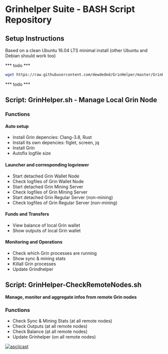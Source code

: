 # Grinhelper Suite - BASH Script Repository

## Setup Instructions
Based on a clean Ubuntu 16.04 LTS minimal install (other Ubuntu and Debian should work too)

*** todo ***
```bash
wget https://raw.githubusercontent.com/dewdeded/GrinHelper/master/GrinHelper.sh -O /bin/grinhelper; chmod +x /bin/grinhelper
```
*** todo ***

## Script: GrinHelper.sh - Manage Local Grin Node

### Functions

#### Auto setup

- Install Grin depencies: Clang-3.8, Rust
- Install its own depencies: figlet, screen, jq
- Install Grin
- Autofix logfile size

#### Launcher and corresponding logviewer

- Start detached Grin Wallet Node
- Check logfiles of Grin Wallet Node
- Start detached Grin Mining Server
- Check logfiles of Grin Mining Server
- Start detached Grin Regular Server (non-mining)
- Check logfiles of Grin Regular Server (non-mining)

#### Funds and Transfers

- View balance of local Grin wallet
- Show outputs of local Grin wallet

#### Monitoring and Operations

- Check which Grin processes are running
- Show sync & mining stats
- Killall Grin processes
- Update Grindhelper

## Script: GrinHelper-CheckRemoteNodes.sh
**Manage, monitor and aggregate infos from remote Grin nodes**

### Functions

- Check Sync & Mining Stats (at all remote nodes)
- Check Outputs (at all remote nodes)
- Check Balance (at all remote nodes)
- Update Grinhelper (on all remote nodes)

[![asciicast](https://asciinema.org/a/tNSrjbW66g8ph043lKT7jxqdE.png)](https://asciinema.org/a/tNSrjbW66g8ph043lKT7jxqdE)
